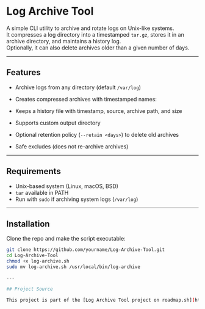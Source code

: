 # Log Archive Tool

A simple CLI utility to archive and rotate logs on Unix-like systems.  
It compresses a log directory into a timestamped `tar.gz`, stores it in an archive directory, and maintains a history log.  
Optionally, it can also delete archives older than a given number of days.

---

## Features
- Archive logs from any directory (default `/var/log`)
- Creates compressed archives with timestamped names:

- Keeps a history file with timestamp, source, archive path, and size
- Supports custom output directory
- Optional retention policy (`--retain <days>`) to delete old archives
- Safe excludes (does not re-archive archives)

---

## Requirements
- Unix-based system (Linux, macOS, BSD)
- `tar` available in PATH
- Run with `sudo` if archiving system logs (`/var/log`)

---

## Installation
Clone the repo and make the script executable:

```bash
git clone https://github.com/yourname/Log-Archive-Tool.git
cd Log-Archive-Tool
chmod +x log-archive.sh
sudo mv log-archive.sh /usr/local/bin/log-archive

---

## Project Source

This project is part of the [Log Archive Tool project on roadmap.sh](https://roadmap.sh/projects/log-archive-tool)
